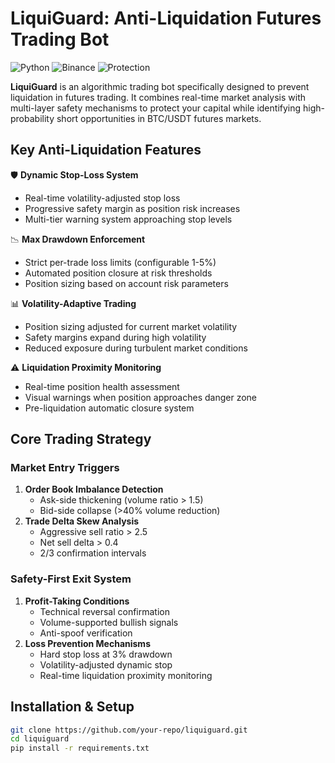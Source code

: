 # LiquiGuard: Anti-Liquidation Futures Trading Bot

![Python](https://img.shields.io/badge/python-3.8%2B-blue)
![Binance](https://img.shields.io/badge/exchange-Binance-orange)
![Protection](https://img.shields.io/badge/protection-anti__liquidation-red)

**LiquiGuard** is an algorithmic trading bot specifically designed to prevent liquidation in futures trading. It combines real-time market analysis with multi-layer safety mechanisms to protect your capital while identifying high-probability short opportunities in BTC/USDT futures markets.

## Key Anti-Liquidation Features

🛡️ **Dynamic Stop-Loss System**  
- Real-time volatility-adjusted stop loss
- Progressive safety margin as position risk increases
- Multi-tier warning system approaching stop levels

📉 **Max Drawdown Enforcement**  
- Strict per-trade loss limits (configurable 1-5%)
- Automated position closure at risk thresholds
- Position sizing based on account risk parameters

📊 **Volatility-Adaptive Trading**  
- Position sizing adjusted for current market volatility
- Safety margins expand during high volatility
- Reduced exposure during turbulent market conditions

⚠️ **Liquidation Proximity Monitoring**  
- Real-time position health assessment
- Visual warnings when position approaches danger zone
- Pre-liquidation automatic closure system

## Core Trading Strategy

### Market Entry Triggers
1. **Order Book Imbalance Detection**
   - Ask-side thickening (volume ratio > 1.5)
   - Bid-side collapse (>40% volume reduction)
2. **Trade Delta Skew Analysis**
   - Aggressive sell ratio > 2.5
   - Net sell delta > 0.4
   - 2/3 confirmation intervals

### Safety-First Exit System
1. **Profit-Taking Conditions**
   - Technical reversal confirmation
   - Volume-supported bullish signals
   - Anti-spoof verification
2. **Loss Prevention Mechanisms**
   - Hard stop loss at 3% drawdown
   - Volatility-adjusted dynamic stop
   - Real-time liquidation proximity monitoring

## Installation & Setup

```bash
git clone https://github.com/your-repo/liquiguard.git
cd liquiguard
pip install -r requirements.txt
